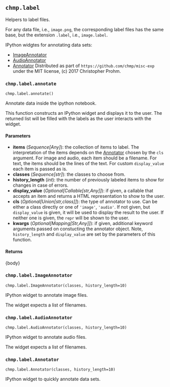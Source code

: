 
## `chmp.label`

Helpers to label files.

For any data file, i.e., `image.png`, the corresponding label files has the
same base, but the extension `.label`, i.e., `image.label`.

IPython widgtes for annotating data sets:

- [ImageAnnotator](#imageannotator)
- [AudioAnnotator](#audioannotator)
- [Annotator](#annotator)
Distributed as part of `https://github.com/chmp/misc-exp` under the MIT
license, (c) 2017 Christopher Prohm.



### `chmp.label.annotate`
`chmp.label.annotate()`

Annotate data inside the ipython notebook.

This function constructs an IPython widget and displays it to the user. The
returned list will be filled with the labels as the user interacts with the
widget.

#### Parameters

* **items** (*Sequence[Any]*):
  the collection of items to label. The interpretation of the items
  depends on the [Annotator](#annotator) chosen by the `cls` argument.  For
  image and audio, each item should be a filename. For text, the items
  should be the lines of the text. For custom `display_value` each item
  is passed as is.
* **classes** (*Sequence[str]*):
  the classes to choose from.
* **history_length** (*int*):
  the number of previously labeled items to show for changes in case of
  errors.
* **display_value** (*Optional[Callable[str,Any]]*):
  if given, a callable that accepts an item and returns a HTML
  representation to show to the user.
* **cls** (*Optional[Union[str,class]]*):
  the type of annotator to use. Can be either a class directly or one
  of `'image'`, `'audio'`. If not given, but `display_value` is
  given, it will be used to display the result to the user. If neither
  one is given, the `repr` will be shown to the user.
* **kwargs** (*Optional[Mapping[Str,Any]]*):
  if given, additional keyword arguments passed on constucting the
  annotator object. Note, `history_length` and `display_value`
  are set by the parameters of this function.

#### Returns

{body}



### `chmp.label.ImageAnnotator`
`chmp.label.ImageAnnotator(classes, history_length=10)`

IPython widget to annotate image files.

The widget expects a list of filenames.



### `chmp.label.AudioAnnotator`
`chmp.label.AudioAnnotator(classes, history_length=10)`

IPython widget to annotate audio files.

The widget expects a list of filenames.



### `chmp.label.Annotator`
`chmp.label.Annotator(classes, history_length=10)`

IPython widget to quickly annotate data sets.

